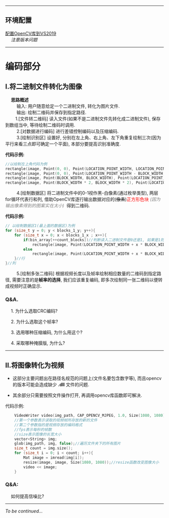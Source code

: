 ----------


## 环境配置

[配置OpenCV库到VS2019](https://www.jb51.net/article/184819.htm) </br>
 &emsp; *注意版本问题*
 
----------

# 编码部分</br>


## I.将二进制文件转化为图像</br>
&emsp; **思路概述** </br>
&emsp; &emsp; 输入: 用户随意给定一个二进制文件, 转化为图片文件.  </br>
&emsp; &emsp; 输出:  绘制二维码并保存到指定路径. </br> 
&emsp; &emsp;1.[文件转二维码] 读入文件(如果不是二进制文件先转化成二进制文件), 保存到数组当中, 等待绘制二维码时调用.</br>
&emsp; &emsp; 2.[对数据进行编码]  进行差错控制编码以及压缩编码. </br>
&emsp; &emsp; 3.[绘制识别区] 设置好, 分别在左上角、右上角、左下角重复绘制三次(因为平行来看三点即可确定一个平面), 本部分要提高识别准确度.</br>

[//]: <> "这种方法可能会造成不平行于屏幕拍摄时解析错误或者解析不出来的问题."

**代码示例:**
``` c++
//以绘制左上角代码为例
rectangle(image, Point(0, 0), Point(LOCATION_POINT_WIDTH, LOCATION_POINT_WIDTH), WHITE, FILLED);
rectangle(image, Point(0, 0), Point(LOCATION_POINT_WIDTH - BLOCK_WIDTH, LOCATION_POINT_WIDTH - BLOCK_WIDTH), BLACK, FILLED);
rectangle(image, Point(BLOCK_WIDTH, BLOCK_WIDTH), Point(LOCATION_POINT_WIDTH - BLOCK_WIDTH * 2, LOCATION_POINT_WIDTH - BLOCK_WIDTH * 2), WHITE, FILLED);
rectangle(image, Point(BLOCK_WIDTH * 2, BLOCK_WIDTH * 2), Point(LOCATION_POINT_WIDTH - BLOCK_WIDTH * 3, LOCATION_POINT_WIDTH - BLOCK_WIDTH * 3), BLACK, FILLED);
```

&emsp; &emsp; 4.[绘制数据区]  将二进制文件中的0-1视作黑-白像素(通过枚举类型), 两层for循环代表行和列, 借助OpenCV库逐行输出数据对应的(~~像素~~)<font color = Red>正方形色块</font>  <font color = Gray> *(因为输出像素得到的图案实在太小)* </font> 得到二维码. </br>

**代码示例:**
``` c++
// 以绘制数据区1(最上面的数据区)为例
for (size_t y = 0; y < blocks_1_y; y++){
	for (size_t x = 0; x < blocks_1_x ; x++){
		if(bin_array[++count_blocks])//判断读入二进制文件是0还是1, 如果是1则在对应的地方画黑色正方形, 否则画白色正方形
			rectangle(image, Point(LOCATION_POINT_WIDTH + x * BLOCK_WIDTH, y * BLOCK_WIDTH), Point(LOCATION_POINT_WIDTH + (x+1) * BLOCK_WIDTH , (y+1) * BLOCK_WIDTH), BLACK, FILLED);
		else
			rectangle(image, Point(LOCATION_POINT_WIDTH + x * BLOCK_WIDTH, y * BLOCK_WIDTH), Point(LOCATION_POINT_WIDTH + (x + 1) * BLOCK_WIDTH, (y + 1) * BLOCK_WIDTH), WHITE, FILLED);
	}//行
}//列
```

&emsp; &emsp; 5.[绘制多张二维码]  根据视频长度以及帧率绘制相应数量的二维码到指定路径, 需要注意的是**帧率的选择**, 我们应该重复编码, 即多次绘制同一张二维码以便转成视频时正确显示.</br>

### Q&A. </br>
&emsp; 1. 为什么选取CRC编码? </br>

&emsp; 2. 为什么选取这个帧率? </br>

&emsp; 3. 选用哪种压缩编码, 为什么用这个? </br>

&emsp; 4. 采取哪种掩膜版, 为什么?</br>


----------


## II.将图像转化为视频 </br>
- 这部分主要问题出在路径名规范的问题上(文件名要包含数字等), 而且opencv的版本可能会造成缺少 **.dll** 文件的问题. </br>

- 其余部分只需要按照文件操作打开, 再调用opencv库函数即可解决.</br>

代码示例:
``` c++
 	VideoWriter video(img_path, CAP_OPENCV_MJPEG, 1.0, Size(1080, 1080));
	//第一个参数表示读取的视频帧所存放的新的文件
	//第二个参数指的是视频存放的编码格式
	//fps表示每秒的帧数
	//size表示图像的长宽大小
	vector<String> img;
	glob(img_path, img, false);//遍历文件夹下的所有图片
	size_t count = img.size();
	for (size_t i = 0; i < count; i++){
		Mat image = imread(img[i]);
		resize(image, image, Size(1080, 1080));//resize函数改变图像大小
		video << image;
	}
```

### Q&A:</br>
&emsp; 如何提高信噪比?

----------

*To be continued...*
